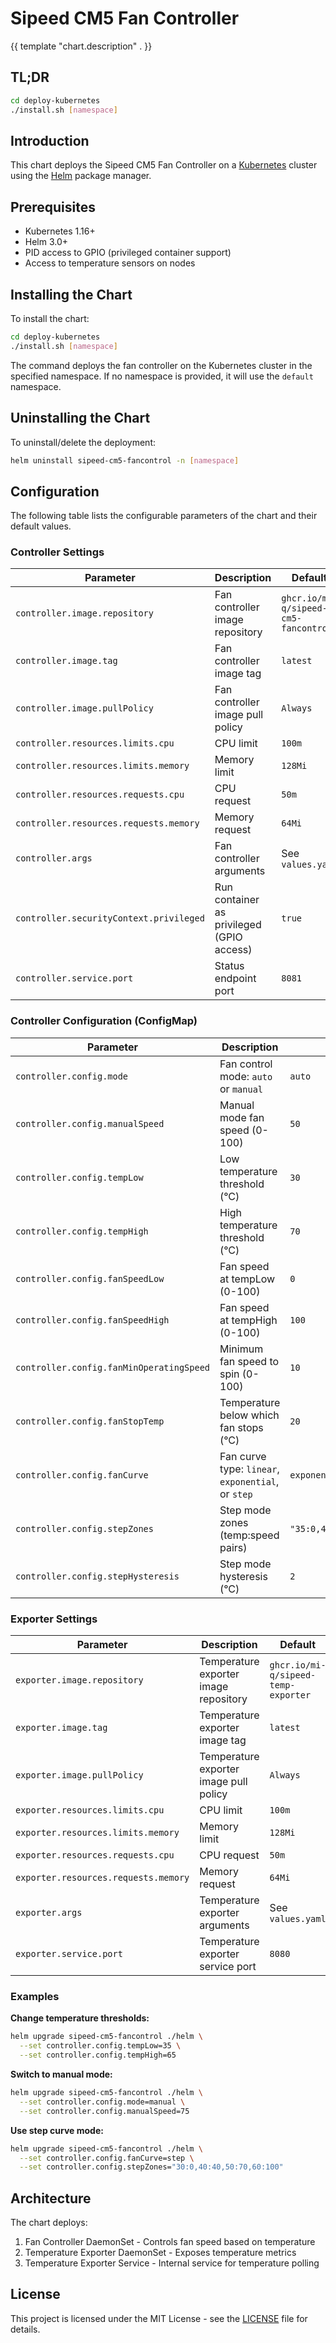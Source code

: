 # Sipeed CM5 Fan Controller

{{ template "chart.description" . }}

## TL;DR

```bash
cd deploy-kubernetes
./install.sh [namespace]
```

## Introduction

This chart deploys the Sipeed CM5 Fan Controller on a [Kubernetes](http://kubernetes.io) cluster using the [Helm](https://helm.sh) package manager.

## Prerequisites

- Kubernetes 1.16+
- Helm 3.0+
- PID access to GPIO (privileged container support)
- Access to temperature sensors on nodes

## Installing the Chart

To install the chart:

```bash
cd deploy-kubernetes
./install.sh [namespace]
```

The command deploys the fan controller on the Kubernetes cluster in the specified namespace. If no namespace is provided, it will use the `default` namespace.

## Uninstalling the Chart

To uninstall/delete the deployment:

```bash
helm uninstall sipeed-cm5-fancontrol -n [namespace]
```

## Configuration

The following table lists the configurable parameters of the chart and their default values.

### Controller Settings

| Parameter | Description | Default |
|-----------|-------------|---------|
| `controller.image.repository` | Fan controller image repository | `ghcr.io/mi-q/sipeed-cm5-fancontrol` |
| `controller.image.tag` | Fan controller image tag | `latest` |
| `controller.image.pullPolicy` | Fan controller image pull policy | `Always` |
| `controller.resources.limits.cpu` | CPU limit | `100m` |
| `controller.resources.limits.memory` | Memory limit | `128Mi` |
| `controller.resources.requests.cpu` | CPU request | `50m` |
| `controller.resources.requests.memory` | Memory request | `64Mi` |
| `controller.args` | Fan controller arguments | See `values.yaml` |
| `controller.securityContext.privileged` | Run container as privileged (GPIO access) | `true` |
| `controller.service.port` | Status endpoint port | `8081` |

### Controller Configuration (ConfigMap)

| Parameter | Description | Default |
|-----------|-------------|---------|
| `controller.config.mode` | Fan control mode: `auto` or `manual` | `auto` |
| `controller.config.manualSpeed` | Manual mode fan speed (0-100) | `50` |
| `controller.config.tempLow` | Low temperature threshold (°C) | `30` |
| `controller.config.tempHigh` | High temperature threshold (°C) | `70` |
| `controller.config.fanSpeedLow` | Fan speed at tempLow (0-100) | `0` |
| `controller.config.fanSpeedHigh` | Fan speed at tempHigh (0-100) | `100` |
| `controller.config.fanMinOperatingSpeed` | Minimum fan speed to spin (0-100) | `10` |
| `controller.config.fanStopTemp` | Temperature below which fan stops (°C) | `20` |
| `controller.config.fanCurve` | Fan curve type: `linear`, `exponential`, or `step` | `exponential` |
| `controller.config.stepZones` | Step mode zones (temp:speed pairs) | `"35:0,45:30,55:60,65:100"` |
| `controller.config.stepHysteresis` | Step mode hysteresis (°C) | `2` |

### Exporter Settings

| Parameter | Description | Default |
|-----------|-------------|---------|
| `exporter.image.repository` | Temperature exporter image repository | `ghcr.io/mi-q/sipeed-temp-exporter` |
| `exporter.image.tag` | Temperature exporter image tag | `latest` |
| `exporter.image.pullPolicy` | Temperature exporter image pull policy | `Always` |
| `exporter.resources.limits.cpu` | CPU limit | `100m` |
| `exporter.resources.limits.memory` | Memory limit | `128Mi` |
| `exporter.resources.requests.cpu` | CPU request | `50m` |
| `exporter.resources.requests.memory` | Memory request | `64Mi` |
| `exporter.args` | Temperature exporter arguments | See `values.yaml` |
| `exporter.service.port` | Temperature exporter service port | `8080` |

### Examples

**Change temperature thresholds:**
```bash
helm upgrade sipeed-cm5-fancontrol ./helm \
  --set controller.config.tempLow=35 \
  --set controller.config.tempHigh=65
```

**Switch to manual mode:**
```bash
helm upgrade sipeed-cm5-fancontrol ./helm \
  --set controller.config.mode=manual \
  --set controller.config.manualSpeed=75
```

**Use step curve mode:**
```bash
helm upgrade sipeed-cm5-fancontrol ./helm \
  --set controller.config.fanCurve=step \
  --set controller.config.stepZones="30:0,40:40,50:70,60:100"
```

## Architecture

The chart deploys:
1. Fan Controller DaemonSet - Controls fan speed based on temperature
2. Temperature Exporter DaemonSet - Exposes temperature metrics
3. Temperature Exporter Service - Internal service for temperature polling

## License

This project is licensed under the MIT License - see the [LICENSE](../../LICENSE) file for details.